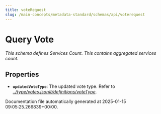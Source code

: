 ```yaml
---
title: voteRequest
slug: /main-concepts/metadata-standard/schemas/api/voterequest
---
```


# Query Vote

*This schema defines Services Count. This contains aggregated services count.*

## Properties

- **`updatedVoteType`**: The updated vote type. Refer to *[../type/votes.json#/definitions/voteType](#/type/votes.json#/definitions/voteType)*.


Documentation file automatically generated at 2025-01-15 09:05:25.266839+00:00.

